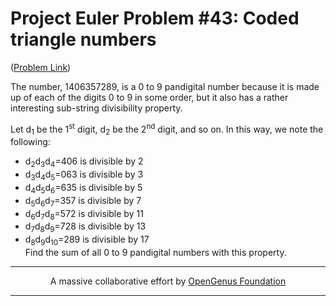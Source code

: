 # Project Euler Problem #43: Coded triangle numbers

([Problem Link](https://projecteuler.net/problem=43))

The number, 1406357289, is a 0 to 9 pandigital number because it is made up of each of the digits 0 to 9 in some order, but it also has a rather interesting sub-string divisibility property.

Let d<sub>1</sub> be the 1<sup>st</sup> digit, d<sub>2</sub> be the 2<sup>nd</sup> digit, and so on. In this way, we note the following:

* d<sub>2</sub>d<sub>3</sub>d<sub>4</sub>=406 is divisible by 2
* d<sub>3</sub>d<sub>4</sub>d<sub>5</sub>=063 is divisible by 3
* d<sub>4</sub>d<sub>5</sub>d<sub>6</sub>=635 is divisible by 5
* d<sub>5</sub>d<sub>6</sub>d<sub>7</sub>=357 is divisible by 7
* d<sub>6</sub>d<sub>7</sub>d<sub>8</sub>=572 is divisible by 11
* d<sub>7</sub>d<sub>8</sub>d<sub>9</sub>=728 is divisible by 13
* d<sub>8</sub>d<sub>9</sub>d<sub>10</sub>=289 is divisible by 17  
Find the sum of all 0 to 9 pandigital numbers with this property.

---

<p align="center">
	A massive collaborative effort by <a href="https://github.com/OpenGenus/cosmos">OpenGenus Foundation</a> 
</p>

---
